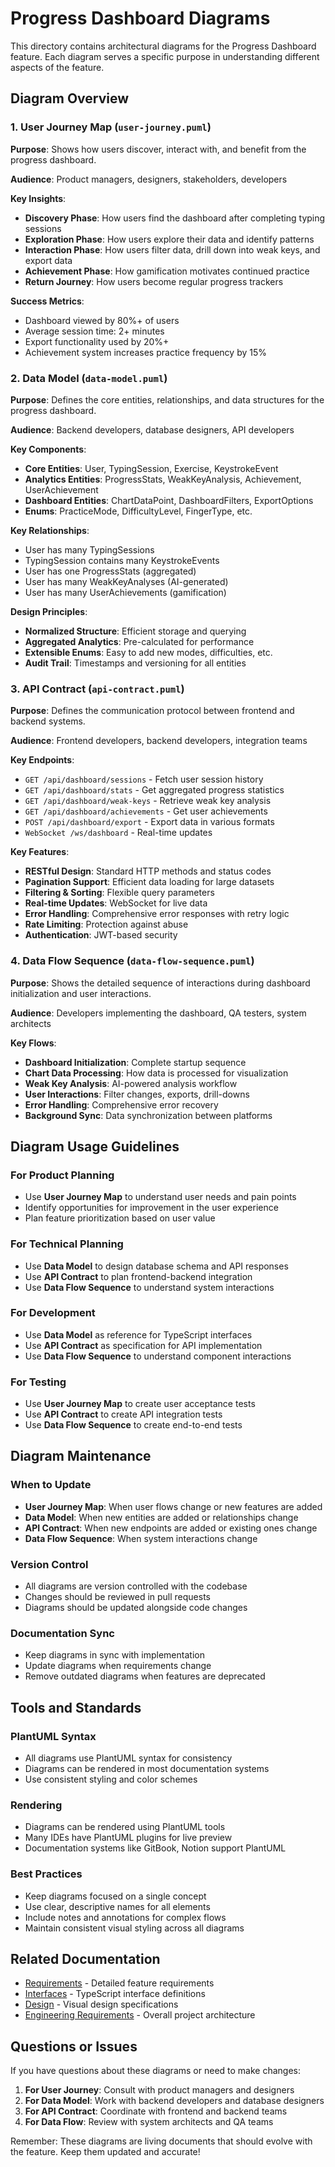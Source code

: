 # Progress Dashboard Diagrams

This directory contains architectural diagrams for the Progress Dashboard feature. Each diagram serves a specific purpose in understanding different aspects of the feature.

## Diagram Overview

### 1. **User Journey Map** (`user-journey.puml`)
**Purpose**: Shows how users discover, interact with, and benefit from the progress dashboard.

**Audience**: Product managers, designers, stakeholders, developers

**Key Insights**:
- **Discovery Phase**: How users find the dashboard after completing typing sessions
- **Exploration Phase**: How users explore their data and identify patterns
- **Interaction Phase**: How users filter data, drill down into weak keys, and export data
- **Achievement Phase**: How gamification motivates continued practice
- **Return Journey**: How users become regular progress trackers

**Success Metrics**:
- Dashboard viewed by 80%+ of users
- Average session time: 2+ minutes
- Export functionality used by 20%+
- Achievement system increases practice frequency by 15%

### 2. **Data Model** (`data-model.puml`)
**Purpose**: Defines the core entities, relationships, and data structures for the progress dashboard.

**Audience**: Backend developers, database designers, API developers

**Key Components**:
- **Core Entities**: User, TypingSession, Exercise, KeystrokeEvent
- **Analytics Entities**: ProgressStats, WeakKeyAnalysis, Achievement, UserAchievement
- **Dashboard Entities**: ChartDataPoint, DashboardFilters, ExportOptions
- **Enums**: PracticeMode, DifficultyLevel, FingerType, etc.

**Key Relationships**:
- User has many TypingSessions
- TypingSession contains many KeystrokeEvents
- User has one ProgressStats (aggregated)
- User has many WeakKeyAnalyses (AI-generated)
- User has many UserAchievements (gamification)

**Design Principles**:
- **Normalized Structure**: Efficient storage and querying
- **Aggregated Analytics**: Pre-calculated for performance
- **Extensible Enums**: Easy to add new modes, difficulties, etc.
- **Audit Trail**: Timestamps and versioning for all entities

### 3. **API Contract** (`api-contract.puml`)
**Purpose**: Defines the communication protocol between frontend and backend systems.

**Audience**: Frontend developers, backend developers, integration teams

**Key Endpoints**:
- `GET /api/dashboard/sessions` - Fetch user session history
- `GET /api/dashboard/stats` - Get aggregated progress statistics
- `GET /api/dashboard/weak-keys` - Retrieve weak key analysis
- `GET /api/dashboard/achievements` - Get user achievements
- `POST /api/dashboard/export` - Export data in various formats
- `WebSocket /ws/dashboard` - Real-time updates

**Key Features**:
- **RESTful Design**: Standard HTTP methods and status codes
- **Pagination Support**: Efficient data loading for large datasets
- **Filtering & Sorting**: Flexible query parameters
- **Real-time Updates**: WebSocket for live data
- **Error Handling**: Comprehensive error responses with retry logic
- **Rate Limiting**: Protection against abuse
- **Authentication**: JWT-based security

### 4. **Data Flow Sequence** (`data-flow-sequence.puml`)
**Purpose**: Shows the detailed sequence of interactions during dashboard initialization and user interactions.

**Audience**: Developers implementing the dashboard, QA testers, system architects

**Key Flows**:
- **Dashboard Initialization**: Complete startup sequence
- **Chart Data Processing**: How data is processed for visualization
- **Weak Key Analysis**: AI-powered analysis workflow
- **User Interactions**: Filter changes, exports, drill-downs
- **Error Handling**: Comprehensive error recovery
- **Background Sync**: Data synchronization between platforms

## Diagram Usage Guidelines

### **For Product Planning**
- Use **User Journey Map** to understand user needs and pain points
- Identify opportunities for improvement in the user experience
- Plan feature prioritization based on user value

### **For Technical Planning**
- Use **Data Model** to design database schema and API responses
- Use **API Contract** to plan frontend-backend integration
- Use **Data Flow Sequence** to understand system interactions

### **For Development**
- Use **Data Model** as reference for TypeScript interfaces
- Use **API Contract** as specification for API implementation
- Use **Data Flow Sequence** to understand component interactions

### **For Testing**
- Use **User Journey Map** to create user acceptance tests
- Use **API Contract** to create API integration tests
- Use **Data Flow Sequence** to create end-to-end tests

## Diagram Maintenance

### **When to Update**
- **User Journey Map**: When user flows change or new features are added
- **Data Model**: When new entities are added or relationships change
- **API Contract**: When new endpoints are added or existing ones change
- **Data Flow Sequence**: When system interactions change

### **Version Control**
- All diagrams are version controlled with the codebase
- Changes should be reviewed in pull requests
- Diagrams should be updated alongside code changes

### **Documentation Sync**
- Keep diagrams in sync with implementation
- Update diagrams when requirements change
- Remove outdated diagrams when features are deprecated

## Tools and Standards

### **PlantUML Syntax**
- All diagrams use PlantUML syntax for consistency
- Diagrams can be rendered in most documentation systems
- Use consistent styling and color schemes

### **Rendering**
- Diagrams can be rendered using PlantUML tools
- Many IDEs have PlantUML plugins for live preview
- Documentation systems like GitBook, Notion support PlantUML

### **Best Practices**
- Keep diagrams focused on a single concept
- Use clear, descriptive names for all elements
- Include notes and annotations for complex flows
- Maintain consistent visual styling across all diagrams

## Related Documentation

- [Requirements](../requirements.md) - Detailed feature requirements
- [Interfaces](../interfaces.md) - TypeScript interface definitions
- [Design](../design.md) - Visual design specifications
- [Engineering Requirements](../../../ENGINEERING_REQUIREMENTS.md) - Overall project architecture

## Questions or Issues

If you have questions about these diagrams or need to make changes:

1. **For User Journey**: Consult with product managers and designers
2. **For Data Model**: Work with backend developers and database designers
3. **For API Contract**: Coordinate with frontend and backend teams
4. **For Data Flow**: Review with system architects and QA teams

Remember: These diagrams are living documents that should evolve with the feature. Keep them updated and accurate!
